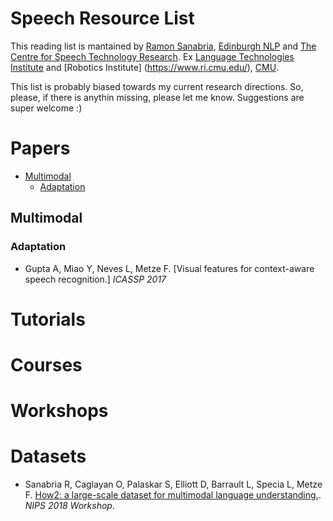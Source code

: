 # Speech Resource List

This reading list is mantained by [Ramon Sanabria](http://www.cs.cmu.edu/~ramons/), [Edinburgh NLP](https://edinburghnlp.inf.ed.ac.uk/) and [The Centre for Speech Technology Research](http://www.cstr.ed.ac.uk/). Ex [Language Technologies Institute](https://www.lti.cs.cmu.edu/) and [Robotics Institute] (https://www.ri.cmu.edu/), [CMU](https://www.cmu.edu/). 

This list is probably biased towards my current research directions. So, please, if there is anythin missing, please let me know. Suggestions are super welcome :)


# Papers

* [Multimodal](#multimodal)
	* [Adaptation](#multimodal_adaptation)

<h2 id="multimodal">Multimodal</h2>
<h3 id="multimodal_adaptation">Adaptation</h2>

* Gupta A, Miao Y, Neves L, Metze F. [Visual features for context-aware speech recognition.] *ICASSP 2017* 


# Tutorials

# Courses

# Workshops

# Datasets
* Sanabria R, Caglayan O, Palaskar S, Elliott D, Barrault L, Specia L, Metze F. [How2: a large-scale dataset for multimodal language understanding.](https://arxiv.org/pdf/1811.00347.pdf). *NIPS 2018 Workshop*. 


